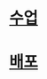 # [수업](https://63d0007fe644ec0e64984310--bright-starship-7f9a3d.netlify.app/)

# [배포](https://bright-starship-7f9a3d.netlify.app/)
